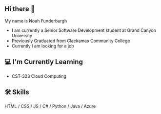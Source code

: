 ## Hi there 👋 
My name is Noah Funderburgh
- I am currently a Senior Software Development student at Grand Canyon University
- Previously Graduated from Clackamas Community College
- Currently I am looking for a job

## 💻 I'm Currently Learning

- CST-323	Cloud Computing


##  🛠️ Skills
HTML / CSS / JS / C# / Python / Java / Azure



